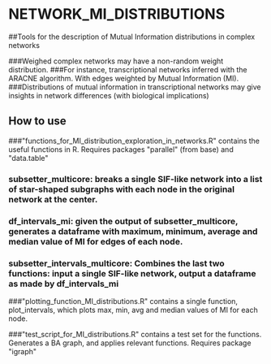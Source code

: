 # NETWORK_MI_DISTRIBUTIONS
##Tools for the description of Mutual Information distributions in complex networks

###Weighed complex networks may have a non-random weight distribution.
###For instance, transcriptional networks inferred with the ARACNE algorithm. With edges weighted by Mutual Information (MI).
###Distributions of mutual information  in transcriptional networks may give insights in network differences (with biological implications)

## How to use

###"functions_for_MI_distribution_exploration_in_networks.R" contains the useful functions in R. 
Requires packages "parallel" (from base) and "data.table"

### subsetter_multicore: breaks a single SIF-like network into a list of star-shaped subgraphs with each node in the original network at the center.
### df_intervals_mi: given the output of subsetter_multicore, generates a dataframe with maximum, minimum, average and median value of MI for edges of each node. 
### subsetter_intervals_multicore: Combines the last two functions: input a single SIF-like network, output a dataframe as made by df_intervals_mi

###"plotting_function_MI_distributions.R" contains a single function, plot_intervals, which plots max, min, avg and median values of MI for each node. 

###"test_script_for_MI_distributions.R" contains a test set for the functions. Generates a BA graph, and applies relevant functions. Requires package "igraph"
